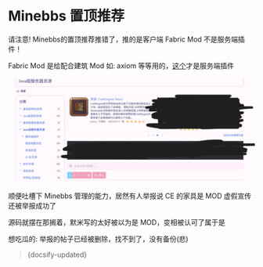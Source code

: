 # Minebbs 置顶推荐

请注意! Minebbs的置顶推荐推错了，推的是客户端 Fabric Mod 不是服务端插件！

Fabric Mod 是给配合建筑 Mod 如: axiom 等等用的，[这个](https://www.minebbs.com/resources/craftengine.11281/)才是服务端插件

![](minebbs.png)

顺便吐槽下 Minebbs 管理的能力，居然有人举报说 CE 的家具是 MOD 虚假宣传还被举报成功了

源码就摆在那搁着，默米写的太好被以为是 MOD，变相被认可了属于是

想吃瓜的: 举报的帖子已经被删除，找不到了，没有备份(悲)

> {docsify-updated}